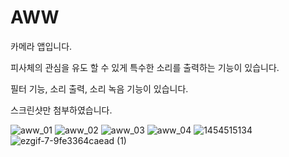 # AWW

카메라 앱입니다. 

피사체의 관심을 유도 할 수 있게 특수한 소리를 출력하는 기능이 있습니다.

필터 기능, 소리 출력, 소리 녹음 기능이 있습니다.

스크린샷만 첨부하였습니다.


![aww_01](https://user-images.githubusercontent.com/5820255/71480706-e9de5680-283d-11ea-92e9-1ffac20d2b0a.jpeg)
![aww_02](https://user-images.githubusercontent.com/5820255/71480755-1eeaa900-283e-11ea-8275-04d8ece73827.jpeg)
![aww_03](https://user-images.githubusercontent.com/5820255/71480756-1eeaa900-283e-11ea-93a6-3d3027835690.jpeg)
![aww_04](https://user-images.githubusercontent.com/5820255/71480757-1eeaa900-283e-11ea-8afa-7c34b9a03b7c.jpeg)
![1454515134](https://user-images.githubusercontent.com/5820255/76167021-dc7f0a00-61a6-11ea-80dd-fed96dc8c03f.gif)
![ezgif-7-9fe3364caead (1)](https://user-images.githubusercontent.com/5820255/71481366-f31cf280-2840-11ea-938b-0be11bfdc913.gif)

